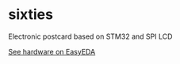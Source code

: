 # sixties
Electronic postcard based on STM32 and SPI LCD

[See hardware on EasyEDA](https://easyeda.com/shadowlamer/sixties)
